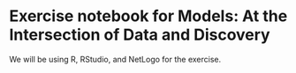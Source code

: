 # Exercise notebook for Models: At the Intersection of Data and Discovery

We will be using R, RStudio, and NetLogo for the exercise.

